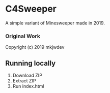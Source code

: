 # C4Sweeper
A simple variant of Minesweeper made in 2019.

### Original Work

Copyright (c) 2019 mkjwdev

## Running locally

1. Download ZIP
2. Extract ZIP
3. Run index.html
